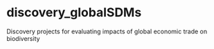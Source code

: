 # discovery_globalSDMs
Discovery projects for evaluating impacts of global economic trade on biodiversity 

